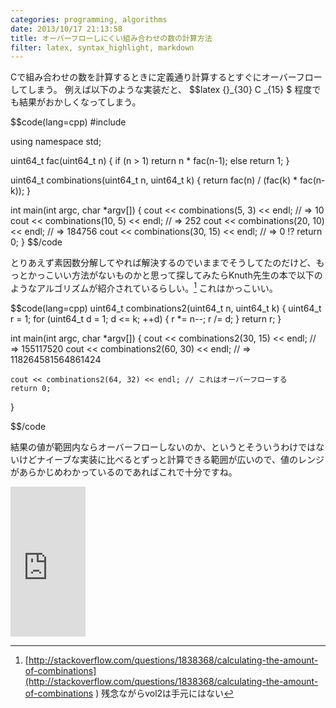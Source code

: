 ```yaml
---
categories: programming, algorithms
date: 2013/10/17 21:13:58
title: オーバーフローしにくい組み合わせの数の計算方法
filter: latex, syntax_highlight, markdown
---
```


Cで組み合わせの数を計算するときに定義通り計算するとすぐにオーバーフローしてしまう。
例えば以下のような実装だと、 $$latex {}_{30} C _{15} $ 程度でも結果がおかしくなってしまう。

$$code(lang=cpp)
#include <iostream>

using namespace std;

uint64_t fac(uint64_t n) {
    if (n > 1)
        return n * fac(n-1);
    else
        return 1;
}

uint64_t combinations(uint64_t n, uint64_t k) {
    return fac(n) / (fac(k) * fac(n-k));
}

int main(int argc, char *argv[]) {
    cout << combinations(5, 3) << endl; // => 10
    cout << combinations(10, 5) << endl; // => 252
    cout << combinations(20, 10) << endl; // => 184756
    cout << combinations(30, 15) << endl; // => 0 !?
    return 0;
}
$$/code

とりあえず素因数分解してやれば解決するのでいままでそうしてたのだけど、もっとかっこいい方法がないものかと思って探してみたらKnuth先生の本で以下のようなアルゴリズムが紹介されているらしい。[^1] 
これはかっこいい。

$$code(lang=cpp)
uint64_t combinations2(uint64_t n, uint64_t k) {
    uint64_t r = 1;
    for (uint64_t d = 1; d <= k; ++d) {
        r *= n--;
        r /= d;
    }
    return r;
}

int main(int argc, char *argv[]) {
    cout << combinations2(30, 15) << endl; // => 155117520
    cout << combinations2(60, 30) << endl; // => 118264581564861424

    cout << combinations2(64, 32) << endl; // これはオーバーフローする
    return 0;
}

$$/code

結果の値が範囲内ならオーバーフローしないのか、というとそういうわけではないけどナイーブな実装に比べるとずっと計算できる範囲が広いので、値のレンジがあらかじめわかっているのであればこれで十分ですね。



<iframe src="http://rcm-fe.amazon-adsystem.com/e/cm?lt1=_blank&bc1=000000&IS2=1&bg1=FFFFFF&fc1=000000&lc1=0000FF&t=armyofpigs-22&o=9&p=8&l=as4&m=amazon&f=ifr&ref=ss_til&asins=4756145434" style="width:120px;height:240px;" scrolling="no" marginwidth="0" marginheight="0" frameborder="0"></iframe>


[^1]: [http://stackoverflow.com/questions/1838368/calculating-the-amount-of-combinations](http://stackoverflow.com/questions/1838368/calculating-the-amount-of-combinations )   残念ながらvol2は手元にはない
